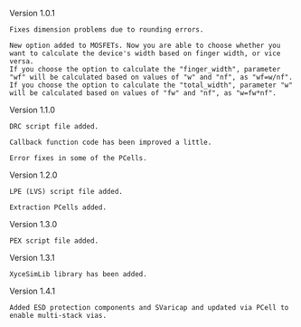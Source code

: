 Version 1.0.1

	Fixes dimension problems due to rounding errors.

	New option added to MOSFETs. Now you are able to choose whether you want to calculate the device's width based on finger width, or vice versa.
	If you choose the option to calculate the "finger_width", parameter "wf" will be calculated based on values of "w" and "nf", as "wf=w/nf".
	If you choose the option to calculate the "total_width", parameter "w" will be calculated based on values of "fw" and "nf", as "w=fw*nf".

Version 1.1.0

	DRC script file added.

	Callback function code has been improved a little.

	Error fixes in some of the PCells.
 
Version 1.2.0

 	LPE (LVS) script file added.

  	Extraction PCells added.

Version 1.3.0

 	PEX script file added.
  
Version 1.3.1

 	XyceSimLib library has been added.

Version 1.4.1

 	Added ESD protection components and SVaricap and updated via PCell to enable multi-stack vias.

